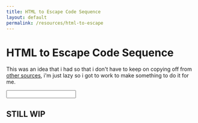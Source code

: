 ```yaml
---
title: HTML to Escape Code Sequence
layout: default
permalink: /resources/html-to-escape
---
```


# HTML to Escape Code Sequence

This was an idea that i had so that i don't have to keep on copying off from <a href="" target="_blank">other sources</a>, i'm just lazy so i got to work to make something to do it for me.

<input id="input_raw" type="text" class="w-100">

<div id="escape-table"></div>

## STILL WIP

<script src="https://cdnjs.cloudflare.com/ajax/libs/PapaParse/4.1.2/papaparse.js"></script>
<script>function arrayToTable(a){var n=$("<table></table>");return $(a).each(function(a,e){var t=$("<tr></tr>");$(e).each(function(a,e){t.append($("<td>`"+e+"`</td>"))}),n.append(t)}),n}function refreshOutput(){var a=document.getElementById("input_raw").value;console.log(a)}$.ajax({type:"GET",url:"https://arifhamed.com/static/others/htmlescape.csv",success:function(a){$("#escape-table").append(arrayToTable(Papa.parse(a).data))}});</script>
